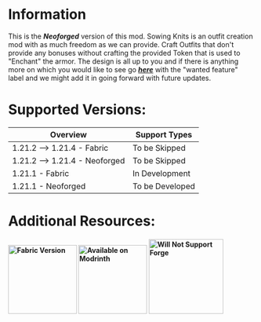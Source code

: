 
Information
=======

This is the _**Neoforged**_ version of this mod. Sowing Knits is an outfit creation mod with as much freedom as we can provide.
Craft Outfits that don't provide any bonuses without crafting the provided Token that is used to "Enchant" the armor.
The design is all up to you and if there is anything more on which you would like to see go [_**here**_](https://github.com/MarsMyth/SowingKnits/pulls)
with the "wanted feature" label and we might add it in going forward with future updates.

Supported Versions:
==========

| Overview                      | Support Types  |
|-------------------------------|----------------|
| 1.21.2 --> 1.21.4 - Fabric    | To be Skipped  |
| 1.21.2 --> 1.21.4 - Neoforged | To be Skipped  |
| 1.21.1 - Fabric               | In Development |
| 1.21.1 - Neoforged            | To be Developed|

Additional Resources: 
==========
<h4>
    <a href="https://github.com/MarsMyth/SowingKnits"><img
        src="https://cdn.jsdelivr.net/npm/@intergrav/devins-badges@3/assets/cozy/supported/fabric_64h.png"
        alt="Fabric Version"
        width="140"
    ></a>
        <a href="https://modrinth.com/mod/sowing-knits"><img
        src="https://cdn.jsdelivr.net/npm/@intergrav/devins-badges@3/assets/cozy/available/modrinth_64h.png"
        alt="Available on Modrinth"
        width="140"
    ></a>
        <a><img
        src="https://cdn.jsdelivr.net/npm/@intergrav/devins-badges@3/assets/cozy/unsupported/forge_64h.png"
        alt="Will Not Support Forge"
        width="152"
    ></a>
</h4>
